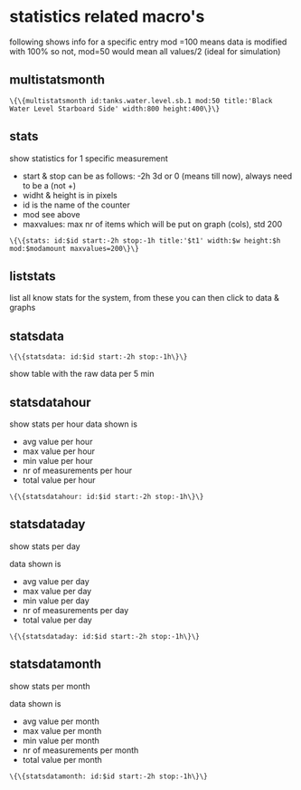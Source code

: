 statistics related macro's
==========================

following shows info for a specific entry mod =100 means data is
modified with 100% so not, mod=50 would mean all values/2 (ideal for
simulation)

multistatsmonth
---------------

~~~~ {.sourceCode .python}
\{\{multistatsmonth id:tanks.water.level.sb.1 mod:50 title:'Black Water Level Starboard Side' width:800 height:400\}\}
~~~~

stats
-----

show statistics for 1 specific measurement

-   start & stop can be as follows: -2h 3d or 0 (means till now), always
    need to be a (not +)
-   widht & height is in pixels
-   id is the name of the counter
-   mod see above
-   maxvalues: max nr of items which will be put on graph (cols), std
    200

~~~~ {.sourceCode .python}
\{\{stats: id:$id start:-2h stop:-1h title:'$t1' width:$w height:$h mod:$modamount maxvalues=200\}\}
~~~~

liststats
---------

list all know stats for the system, from these you can then click to
data & graphs

statsdata
---------

~~~~ {.sourceCode .python}
\{\{statsdata: id:$id start:-2h stop:-1h\}\}
~~~~

show table with the raw data per 5 min

statsdatahour
-------------

show stats per hour data shown is

-   avg value per hour
-   max value per hour
-   min value per hour
-   nr of measurements per hour
-   total value per hour

~~~~ {.sourceCode .python}
\{\{statsdatahour: id:$id start:-2h stop:-1h\}\}
~~~~

statsdataday
------------

show stats per day

data shown is

-   avg value per day
-   max value per day
-   min value per day
-   nr of measurements per day
-   total value per day

~~~~ {.sourceCode .python}
\{\{statsdataday: id:$id start:-2h stop:-1h\}\}
~~~~

statsdatamonth
--------------

show stats per month

data shown is

-   avg value per month
-   max value per month
-   min value per month
-   nr of measurements per month
-   total value per month

~~~~ {.sourceCode .python}
\{\{statsdatamonth: id:$id start:-2h stop:-1h\}\}
~~~~

